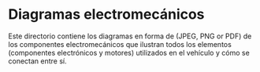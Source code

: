 Diagramas electromecánicos
====

Este directorio contiene los diagramas en forma de (JPEG, PNG or PDF) de los componentes electromecánicos que ilustran todos los elementos (componentes electrónicos y motores) utilizados en el vehículo y cómo se conectan entre sí.
